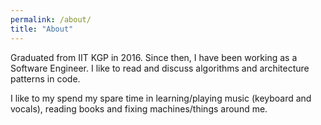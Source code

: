 ```yaml
---
permalink: /about/
title: "About"
---
```


Graduated from IIT KGP in 2016. Since then, I have been working as a Software Engineer. I like to read and discuss algorithms and architecture patterns in code.

I like to my spend my spare time in learning/playing music (keyboard and vocals), reading books and fixing machines/things around me.
